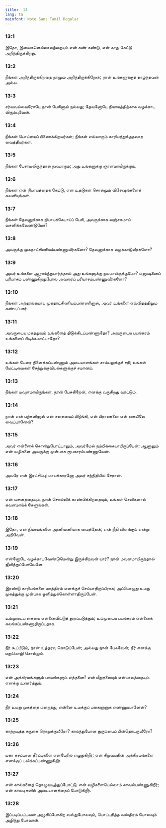 ```yaml
---
title:  13
lang: ta
mainfont: Noto Sans Tamil Regular
---
```


###  13:1

இதோ, இவைகளெல்லாவற்றையும் என் கண் கண்டு, என் காது கேட்டு அறிந்திருக்கிறது.

###  13:2

நீங்கள் அறிந்திருக்கிறதை நானும் அறிந்திருக்கிறேன்; நான் உங்களுக்குத் தாழ்ந்தவன் அல்ல.

###  13:3

சர்வவல்லவரோடே நான் பேசினால் நல்லது; தேவனோடே நியாயத்திற்காக வழக்காட விரும்புவேன்.

###  13:4

நீங்கள் பொய்யைப் பிணைக்கிறவர்கள்; நீங்கள் எல்லாரும் காரியத்துக்குதவாத வைத்தியர்கள்.

###  13:5

நீங்கள் பேசாமலிருந்தால் நலமாகும்; அது உங்களுக்கு ஞானமாயிருக்கும்.

###  13:6

நீங்கள் என் நியாயத்தைக் கேட்டு, என் உதடுகள் சொல்லும் விசேஷங்களைக் கவனியுங்கள்.

###  13:7

நீங்கள் தேவனுக்காக நியாயக்கேடாய்ப் பேசி, அவருக்காக வஞ்சகமாய் வசனிக்கவேண்டுமோ?

###  13:8

அவருக்கு முகதாட்சிணியம்பண்ணுவீர்களோ? தேவனுக்காக வழக்காடுவீர்களோ?

###  13:9

அவர் உங்களை ஆராய்ந்துபார்த்தால் அது உங்களுக்கு நலமாயிருக்குமோ? மனுஷனைப் பரியாசம் பண்ணுகிறதுபோல அவரைப் பரியாசம்பண்ணுவீர்களோ?

###  13:10

நீங்கள் அந்தரங்கமாய் முகதாட்சிணியம்பண்ணினால், அவர் உங்களை எவ்விதத்திலும் கண்டிப்பார்.

###  13:11

அவருடைய மகத்துவம் உங்களைத் திடுக்கிடப்பண்ணாதோ? அவருடைய பயங்கரம் உங்களைப் பிடிக்கமாட்டாதோ?

###  13:12

உங்கள் பேரை நினைக்கப்பண்ணும் அடையாளங்கள் சாம்பலுக்குச் சரி; உங்கள் மேட்டிமைகள் சேற்றுக்குவியல்களுக்குச் சமானம்.

###  13:13

நீங்கள் மவுனமாயிருங்கள், நான் பேசுகிறேன், எனக்கு வருகிறது வரட்டும்.

###  13:14

நான் என் பற்களினால் என் சதையைப் பிடுங்கி, என் பிராணனை என் கையிலே வைப்பானேன்?

###  13:15

அவர் என்னைக் கொன்றுபோட்டாலும், அவர்மேல் நம்பிக்கையாயிருப்பேன்; ஆனாலும் என் வழிகளை அவருக்கு முன்பாக ரூபகாரம்பண்ணுவேன்.

###  13:16

அவரே என் இரட்சிப்பு; மாயக்காரனோ அவர் சந்நிதியில் சேரான்.

###  13:17

என் வசனத்தையும், நான் சொல்லிக் காண்பிக்கிறதையும், உங்கள் செவிகளால் கவனமாய்க் கேளுங்கள்.

###  13:18

இதோ, என் நியாயங்களை அணியணியாக வைத்தேன்; என் நீதி விளங்கும் என்று அறிவேன்.

###  13:19

என்னோடே வழக்காடவேண்டுமென்று இருக்கிறவன் யார்? நான் மவுனமாயிருந்தால் ஜீவித்துப்போவேனே.

###  13:20

இரண்டு காரியங்களை மாத்திரம் எனக்குச் செய்யாதிருப்பீராக; அப்பொழுது உமது முகத்துக்கு முன்பாக ஒளித்துக்கொள்ளாதிருப்பேன்.

###  13:21

உம்முடைய கையை என்னைவிட்டுத் தூரப்படுத்தும்; உம்முடைய பயங்கரம் என்னைக் கலங்கப்பண்ணாதிருப்பதாக.

###  13:22

நீர் கூப்பிடும், நான் உத்தரவு கொடுப்பேன்; அல்லது நான் பேசுவேன்; நீர் எனக்கு மறுமொழி சொல்லும்.

###  13:23

என் அக்கிரமங்களும் பாவங்களும் எத்தனை? என் மீறுதலையும் என்பாவத்தையும் எனக்கு உணர்த்தும்.

###  13:24

நீர் உமது முகத்தை மறைத்து, என்னை உமக்குப் பகைஞனாக எண்ணுவானேன்?

###  13:25

காற்றடித்த சருகை நொறுக்குவீரோ? காய்ந்துபோன துரும்பைப் பின்தொடருவீரோ?

###  13:26

மகா கசப்பான தீர்ப்புகளை என்பேரில் எழுதுகிறீர்; என் சிறுவயதின் அக்கிரமங்களை எனக்குப் பலிக்கப்பண்ணுகிறீர்.

###  13:27

என் கால்களைத் தொழுவடித்துப்போட்டு, என் வழிகளையெல்லாம் காவல்பண்ணுகிறீர்; என் காலடிகளில் அடையாளத்தைப் போடுகிறீர்.

###  13:28

இப்படிப்பட்டவன் அழுகிப்போகிற வஸ்துபோலவும், பொட்டரித்த வஸ்திரம் போலவும் அழிந்து போவான்.

